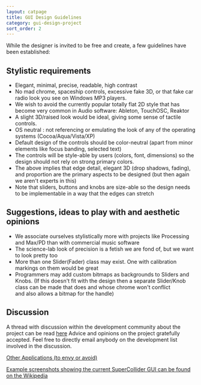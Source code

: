 ```yaml
---
layout: catpage
title: GUI Design Guidelines
category: gui-design-project
sort_order: 2
---
```


While the designer is invited to be free and create, a few guidelines
have been established:

Stylistic requirements
----------------------

-   Elegant, minimal, precise, readable, high contrast
-   No mad chrome, spaceship controls, excessive fake 3D, or that fake
    car radio look you see on Windows MP3 players.
-   We wish to avoid the currently popular totally flat 2D style that
    has become very common in Audio software: Ableton, TouchOSC, Reaktor
-   A slight 3D/raised look would be ideal, giving some sense of
    tactile controls.
-   OS neutral : not referencing or emulating the look of any of the
    operating systems (Cocoa/Aqua/Vista/XP)
-   Default design of the controls should be color-neutral (apart from
    minor elements like focus banding, selected text)
-   The controls will be style-able by users (colors, font, dimensions)
    so the design should not rely on strong primary colors.
-   The above implies that edge detail, elegant 3D (drop shadows,
    fading), and proportion are the primary aspects to be designed (but
    then again we aren't experts in this)
-   Note that sliders, buttons and knobs are size-able so the design
    needs to be implementable in a way that the edges can stretch

Suggestions, ideas to play with and aesthetic opinions
------------------------------------------------------

-   We associate ourselves stylistically more with projects like
    Processing and Max/PD than with commercial music software
-   The science-lab look of precision is a fetish we are fond of, but we
    want to look pretty too
-   More than one Slider(Fader) class may exist. One with calibration
    markings on them would be great
-   Programmers may add custom bitmaps as backgrounds to Sliders
    and Knobs. (If this doesn't fit with the design then a separate Slider/Knob
    class can be made that does and whose chrome won't conflict and also allows
    a bitmap for the handle)

Discussion
----------

A thread with discussion within the development community about the
project can be read
[here](http://www.listarc.bham.ac.uk/lists/sc-dev/thrd194.html#19324)
Advice and opinions on the project gratefully accepted. Feel free to
directly email anybody on the development list involved in the
discussion.

[Other Applications (to envy or
avoid)](other-applications)

[Example screenshots showing the current SuperCollider GUI can be found
on the Wikipedia](http://en.wikipedia.org/wiki/SuperCollider)
